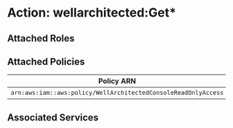 # Action: wellarchitected:Get*

## Attached Roles

## Attached Policies

| Policy ARN | Policy Name |
|------------|-------------|
| `arn:aws:iam::aws:policy/WellArchitectedConsoleReadOnlyAccess` | [WellArchitectedConsoleReadOnlyAccess](../policies.md#wellarchitectedconsolereadonlyaccess) |

## Associated Services

